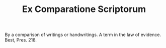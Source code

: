 ---
title: Ex Comparatione Scriptorum
letter: E
permalink: "/definitions/bld-ex-comparatione-scriptorum.html"
body: By a comparison of writings or handwritings. A term in the law of evidence.
  Best, Pres. 218.
published_at: '2018-07-07'
source: Black's Law Dictionary 2nd Ed (1910)
layout: post
---